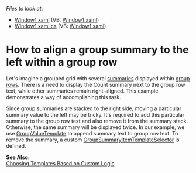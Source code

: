<!-- default file list -->
*Files to look at*:

* [Window1.xaml](./CS/LeftAlignSummary/Window1.xaml) (VB: [Window1.xaml](./VB/LeftAlignSummary/Window1.xaml))
* [Window1.xaml.cs](./CS/LeftAlignSummary/Window1.xaml.cs) (VB: [Window1.xaml](./VB/LeftAlignSummary/Window1.xaml))
<!-- default file list end -->
# How to align a group summary to the left within a group row


<p>Let's imagine a grouped grid with several <a href="http://documentation.devexpress.com/#WPF/CustomDocument6127">summaries</a> displayed within <a href="http://documentation.devexpress.com/#WPF/CustomDocument6185">group rows</a>. There is a need to display the Count summary next to the group row text, while other summaries remain right-aligned. This example demonstrates a way of accomplishing this task.</p><p>Since group summaries are stacked to the right side, moving a particular summary value to the left may be tricky. It's required to add this particular summary to the group row text and also remove it from the summary stack. Otherwise, the same summary will be displayed twice. In our example, we use <a href="http://documentation.devexpress.com/#WPF/DevExpressXpfGridGridViewBase_GroupValueTemplatetopic">GroupValueTemplate</a> to append summary text to group row text. To remove the summary, a custom <a href="http://documentation.devexpress.com/#WPF/DevExpressXpfGridGridViewBase_GroupSummaryItemTemplateSelectortopic">GroupSummaryItemTemplateSelector</a> is defined.</p><p><strong>See Also:</strong><br />
<a href="http://documentation.devexpress.com/#WPF/CustomDocument6677">Choosing Templates Based on Custom Logic</a></p>

<br/>


